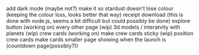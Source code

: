 add dark mode (maybe not?)
make it so stardust doesn't lose colour (keeping the colour loss, looks better that way)
receipt download (this is done with node.js, seems a bit difficult but could possibly be done)
explore button (working on)
every other page (wip)
3d models / interatvity with planets (wip)
crew cards (working on)
make crew cards sticky (wip)
position crew cards
make cards smaller
page showing when the launch is (countdown page(possibly?))